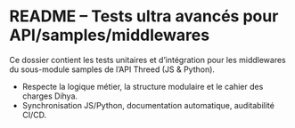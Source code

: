 # README – Tests ultra avancés pour API/samples/middlewares

Ce dossier contient les tests unitaires et d’intégration pour les middlewares du sous-module samples de l’API Threed (JS & Python).

- Respecte la logique métier, la structure modulaire et le cahier des charges Dihya.
- Synchronisation JS/Python, documentation automatique, auditabilité CI/CD.
